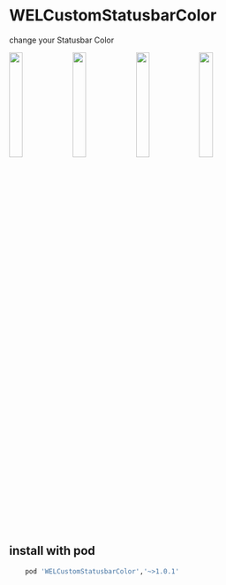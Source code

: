 # WELCustomStatusbarColor

change your Statusbar Color


<img src="https://github.com/welcommand/WELCustomStatusbarColor/blob/master/imgRes/1.png" width="22%" height="22%"> <img src="https://github.com/welcommand/WELCustomStatusbarColor/blob/master/imgRes/2.png" width="22%" height="22%"> <img src="https://github.com/welcommand/WELCustomStatusbarColor/blob/master/imgRes/3.png" width="22%" height="22%"> <img src="https://github.com/welcommand/WELCustomStatusbarColor/blob/master/imgRes/4.png" width="22%" height="22%">


## install with pod
```bash
    pod 'WELCustomStatusbarColor','~>1.0.1'
```
